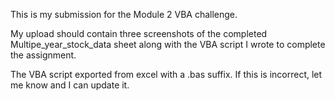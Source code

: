 This is my submission for the Module 2 VBA challenge.

My upload should contain three screenshots of the completed Multipe_year_stock_data sheet along with the VBA script I wrote to complete the assignment.

The VBA script exported from excel with a .bas suffix. If this is incorrect, let me know and I can update it.
